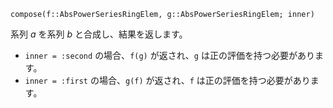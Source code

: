 ```
compose(f::AbsPowerSeriesRingElem, g::AbsPowerSeriesRingElem; inner)
```

系列 $a$ を系列 $b$ と合成し、結果を返します。

  * `inner = :second` の場合、`f(g)` が返され、`g` は正の評価を持つ必要があります。
  * `inner = :first` の場合、`g(f)` が返され、`f` は正の評価を持つ必要があります。
